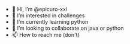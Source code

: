 - 👋 Hi, I’m @epicuro-xxi
- 👀 I’m interested in challenges
- 🌱 I’m currently learning python
- 💞️ I’m looking to collaborate on java or python
- 📫 How to reach me (don't)

<!---
epicuro-xxi/epicuro-xxi is a ✨ special ✨ repository because its `README.md` (this file) appears on your GitHub profile.
You can click the Preview link to take a look at your changes.
--->
